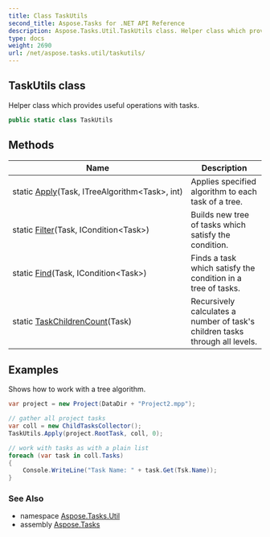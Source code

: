 ```yaml
---
title: Class TaskUtils
second_title: Aspose.Tasks for .NET API Reference
description: Aspose.Tasks.Util.TaskUtils class. Helper class which provides useful operations with tasks
type: docs
weight: 2690
url: /net/aspose.tasks.util/taskutils/
---
```

## TaskUtils class

Helper class which provides useful operations with tasks.

```csharp
public static class TaskUtils
```

## Methods

| Name | Description |
| --- | --- |
| static [Apply](../../aspose.tasks.util/taskutils/apply/)(Task, ITreeAlgorithm&lt;Task&gt;, int) | Applies specified algorithm to each task of a tree. |
| static [Filter](../../aspose.tasks.util/taskutils/filter/)(Task, ICondition&lt;Task&gt;) | Builds new tree of tasks which satisfy the condition. |
| static [Find](../../aspose.tasks.util/taskutils/find/)(Task, ICondition&lt;Task&gt;) | Finds a task which satisfy the condition in a tree of tasks. |
| static [TaskChildrenCount](../../aspose.tasks.util/taskutils/taskchildrencount/)(Task) | Recursively calculates a number of task's children tasks through all levels. |

## Examples

Shows how to work with a tree algorithm.

```csharp
var project = new Project(DataDir + "Project2.mpp");

// gather all project tasks
var coll = new ChildTasksCollector();
TaskUtils.Apply(project.RootTask, coll, 0);

// work with tasks as with a plain list
foreach (var task in coll.Tasks)
{
    Console.WriteLine("Task Name: " + task.Get(Tsk.Name));
}
```

### See Also

* namespace [Aspose.Tasks.Util](../../aspose.tasks.util/)
* assembly [Aspose.Tasks](../../)


